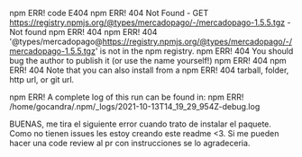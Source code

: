 npm ERR! code E404
npm ERR! 404 Not Found - GET https://registry.npmjs.org/@types/mercadopago/-/mercadopago-1.5.5.tgz - Not found
npm ERR! 404 
npm ERR! 404  '@types/mercadopago@https://registry.npmjs.org/@types/mercadopago/-/mercadopago-1.5.5.tgz' is not in the npm registry.
npm ERR! 404 You should bug the author to publish it (or use the name yourself!)
npm ERR! 404 
npm ERR! 404 Note that you can also install from a
npm ERR! 404 tarball, folder, http url, or git url.

npm ERR! A complete log of this run can be found in:
npm ERR!     /home/gocandra/.npm/_logs/2021-10-13T14_19_29_954Z-debug.log

BUENAS, me tira el siguiente error cuando trato de instalar el paquete. Como no tienen issues les estoy creando este readme <3.
Si me pueden hacer una code review al pr con instrucciones se lo agradeceria. 
